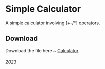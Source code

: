 # Simple Calculator
 A simple calculator involving [+-/*] operators.

## Download
 Download the file here ~ 
  [Calculator](https://github.com/MoriMoeMoe/Calculator/raw/main/Calculator.exe)






###### 2023 


